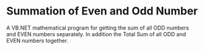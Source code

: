 # Summation of Even and Odd Number

A VB.NET mathematical program for getting the sum of all ODD numbers and EVEN numbers separately. In addition the Total Sum of all ODD and EVEN numbers together.
